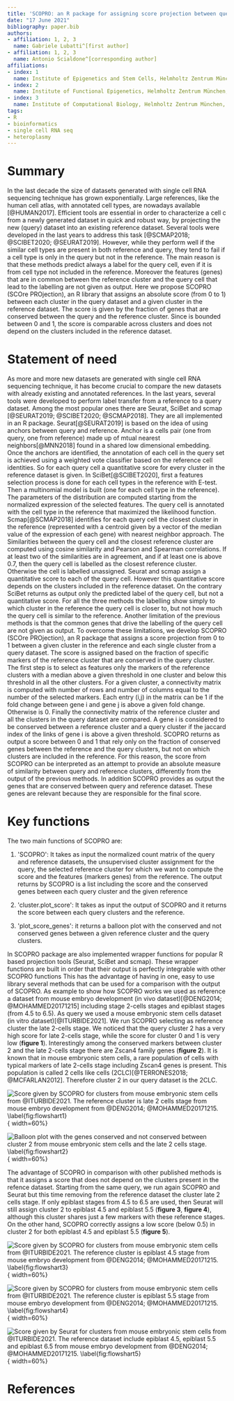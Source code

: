 ```yaml
---
title: 'SCOPRO: an R package for assigning score projection between query and reference from single-cell datasets'
date: "17 June 2021"
bibliography: paper.bib
authors:
- affiliation: 1, 2, 3
  name: Gabriele Lubatti^[first author]
- affiliation: 1, 2, 3
  name: Antonio Scialdone^[corresponding author]
affiliations:
- index: 1
  name: Institute of Epigenetics and Stem Cells, Helmholtz Zentrum München, Munich, Germany
- index: 2
  name: Institute of Functional Epigenetics, Helmholtz Zentrum München, Neuherberg, Germany
- index: 3
  name: Institute of Computational Biology, Helmholtz Zentrum München, Neuherberg, Germany
tags:
- R
- bioinformatics
- single cell RNA seq
- heteroplasmy
---
```


# Summary
In the last decade the size of datasets generated with single cell RNA sequencing technique has grown exponentially. Large references, like the human cell atlas, with annotated cell types, are nowadays available [@HUMAN2017]. 
Efficient tools are essential in order to characterize a cell c from a newly generated dataset in quick and robust way, by projecting the new (query) dataset into an existing reference dataset. 
Several tools were developed in the last years to address this task [@SCMAP2018; @SCIBET2020; @SEURAT2019]. However, while they perform well if the similar cell types are present in both reference and query, they tend to fail if a cell type is only in the query but not in the reference. The main reason is that these methods predict always a label for the query cell, even if it is from cell type not included in the reference.
Moreover the features (genes) that are in common between the reference cluster and the query cell that lead to the labelling are not given as output. 
Here we propose SCOPRO (SCOre PROjection), an R library that assigns an absolute score (from 0 to 1) between each cluster in the query dataset and a given cluster in the reference dataset.  The score is given by the fraction of genes that are conserved between the query and the reference cluster.
Since is bounded between 0 and 1, the score is comparable across clusters and does not depend on the clusters included in the reference dataset. 



# Statement of need
As more and more new datasets are generated with single cell RNA sequencing technique, it has become crucial to compare the new datasets with already existing and annotated references. In the last years, several tools were developed to perform label transfer from a reference to a query dataset. 
Among the most popular ones there are Seurat, SciBet and scmap [@SEURAT2019; @SCIBET2020; @SCMAP2018]. They are all implemented in an R package.
Seurat[@SEURAT2019] is based on the idea of using anchors between query and reference.  Anchor is a cells pair (one from query, one from reference) made up of mtual nearest neighbors[@MNN2018] found in a shared low dimensional embedding. 
Once the anchors are identified, the annotation of each cell in the query set is achieved using a weighted vote classifier based on the reference cell identities. So for each query cell a quantitative score for every cluster in the reference dataset is given.
In SciBet[@SCIBET2020], first a features selection process is done for each cell types in the reference with E-test. Then a multinomial model is built (one for each cell type in the reference). The parameters of the distribution are computed starting from the normalized expression of the selected features. The query cell is annotated with the cell type in the reference that maximized the likelihood function.
Scmap[@SCMAP2018] identifies for each query cell the closest cluster in the reference (represented with a centroid given by a vector of the median value of the expression of each gene) with nearest neighbor approach. 
The Similarities between the query cell and the closest reference cluster are computed using cosine similarity and Pearson and Spearman correlations. If at least two of the similarities are in agreement, and if at least one is above 0.7, then the query cell is labelled as the closest reference cluster. Otherwise the cell is labelled unassigned.
Seurat and scmap assign a quantitative score to each of the query cell. However this quantitative score depends on the clusters included in the reference dataset.  On the contrary SciBet returns as output only the predicted label of the query cell, but not a quantitative score. 
For all the three methods the labelling show simply to which cluster in the reference the query cell is closer to, but not how much the query cell is similar to the reference.
Another limitation of the previous methods is that the common genes that drive the labelling of the query cell are not given as output.
To overcome these limitations, we develop SCOPRO (SCOre PROjection), an R package that assigns a score projection from 0 to 1 between a given cluster in the reference and each single cluster from a query dataset. The score is assigned based on the fraction of specific markers of the reference cluster that are conserved in the query cluster.
The first step is to select as features only the markers of the reference clusters with a median above a given threshold in one cluster and below this threshold in all the other clusters.
For a given cluster, a connectivity matrix is computed with number of rows and number of columns equal to the number of the selected markers. Each entry (i,j) in the matrix can be 1 if the fold change between gene i and gene j is above a given fold change. Otherwise is 0. Finally the connectivity matrix of the reference cluster and all the clusters in the query dataset are compared. A gene i is considered to be conserved between a reference cluster and a query cluster if the jaccard index of the links of gene i is above a given threshold.
SCOPRO returns as output a score between 0 and 1 that rely only on the fraction of conserved genes between the reference and the query clusters, but not on which clusters are included in the reference. For this reason, the score from SCOPRO can be interpreted as an attempt to provide an absolute measure of similarity between query and reference clusters, differently from the output of the previous methods.
In addition SCOPRO provides as output the genes that are conserved between query and reference dataset. These genes are relevant because they are responsible for the final score.


# Key functions

The two main functions of SCOPRO are:

1. 'SCOPRO': It takes as input the normalized count matrix of the query and reference datasets, the unsupervised cluster assignment for the query, the selected reference cluster for which we want to compute the score and the features (markers genes) from the reference. The output returns by SCOPRO is a list including the score and the conserved genes between each query cluster and the given reference 

2. 'cluster.plot_score': It takes as input the output of SCOPRO and it returns the score between each query clusters and the reference.

3. 'plot_score_genes': it returns a balloon plot with the conserved and not conserved genes between a given reference cluster and the query clusters. 

In SCOPRO package are also implemented wrapper functions for popular R based projection tools (Seurat, SciBet and scmap). These wrapper functions are built in order that their output is perfectly integrable with other SCOPRO functions   This has the advantage of having in one, easy to use library several methods that can be used for a comparison with the output of SCOPRO. 
As example to show how SCOPRO works we used as reference a dataset from mouse embryo development (in vivo dataset)[@DENG2014; @MOHAMMED20171215] including stage 2-cells stages and epiblast stages (from 4.5 to 6.5). As query we used a mouse embryonic stem cells dataset (in vitro dataset)[@ITURBIDE2021].
We run SCOPRO selecting as reference cluster the late 2-cells stage. 
We noticed that the query cluster 2 has a very high score for late 2-cells stage, while the score for cluster 0 and 1 is very low (**figure 1**).
Interestingly among the conserved markers between cluster 2 and the late 2-cells stage there are Zscan4 family genes (**figure 2**).  It is known that in mouse embryonic stem cells, a rare population of cells with typical markers of late 2-cells stage including Zscan4 genes is present. This population is called 2 cells like cells (2CLC)[@TERRONES2018; @MCFARLAN2012]. Therefore cluster 2 in our query dataset is the 2CLC.

![Score given by SCOPRO for clusters from mouse embryonic stem cells from @ITURBIDE2021. The reference cluster is late 2 cells stage from mouse embryo development from @DENG2014; @MOHAMMED20171215. \label{fig:flowshart1}](docs/img/paper_fig_1.png){ width=60%}

![Balloon plot with the genes conserved and not conserved between cluster 2 from mouse embryonic stem cells and the late 2 cells stage. \label{fig:flowshart2}](docs/img/paper_fig_2.png){ width=60%}

The advantage of SCOPRO in comparison with other published methods is that it assigns a score that does not depend on the clusters present in the refence dataset.
Starting from the same query, we run again SCOPRO and Seurat but this time removing from the reference dataset the cluster late 2 cells stage.
If only epiblast stages from 4.5 to 6.5 are used, then Seurat will still assign cluster 2 to epiblast 4.5 and epiblast 5.5 (**figure 3**, **figure 4**), although this cluster shares just a few markers with these reference stages.
On the other hand, SCOPRO correctly assigns a low score (below 0.5) in cluster 2 for both epiblast 4.5 and epiblast 5.5 (**figure 5**).


![Score given by SCOPRO for clusters from mouse embryonic stem cells from @ITURBIDE2021. The reference cluster is epiblast 4.5 stage from mouse embryo development from @DENG2014; @MOHAMMED20171215. \label{fig:flowshart3}](docs/img/paper_fig_3.png){ width=60%}

![Score given by SCOPRO for clusters from mouse embryonic stem cells from @ITURBIDE2021. The reference cluster is epiblast 5.5 stage from mouse embryo development from @DENG2014; @MOHAMMED20171215. \label{fig:flowshart4}](docs/img/paper_fig_4.png){ width=60%}

![Score given by Seurat for clusters from mouse embryonic stem cells from @ITURBIDE2021. The reference dataset include epiblast 4.5, epiblast 5.5 and epiblast 6.5 from mouse embryo development from @DENG2014; @MOHAMMED20171215. \label{fig:flowshart5}](docs/img/paper_fig_5.png){ width=60%}







# References


